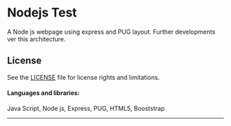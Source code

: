 # Nodejs Test

A Node js webpage using express and PUG layout. 
Further developments ver this architecture.


## License
See the [LICENSE](LICENSE.md "LICENSE.md") file for license rights and limitations.


#### Languages and libraries:
Java Script, Node js, Express, PUG, HTML5, Booststrap

---
